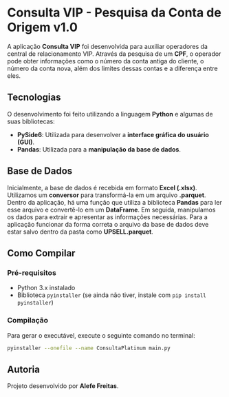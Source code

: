 # **Consulta VIP - Pesquisa da Conta de Origem v1.0**  
A aplicação **Consulta VIP** foi desenvolvida para auxiliar operadores da central de relacionamento VIP. Através da pesquisa de um **CPF**, o operador pode obter informações como o número da conta antiga do cliente, o número da conta nova, além dos limites dessas contas e a diferença entre eles.  

## Tecnologias  
O desenvolvimento foi feito utilizando a linguagem **Python** e algumas de suas bibliotecas:  

- **PySide6**: Utilizada para desenvolver a **interface gráfica do usuário (GUI)**.  
- **Pandas**: Utilizada para a **manipulação da base de dados**.  

## Base de Dados  
Inicialmente, a base de dados é recebida em formato **Excel (.xlsx)**. Utilizamos um **conversor** para transformá-la em um arquivo **.parquet**. Dentro da aplicação, há uma função que utiliza a biblioteca **Pandas** para ler esse arquivo e convertê-lo em um **DataFrame**. Em seguida, manipulamos os dados para extrair e apresentar as informações necessárias. 
Para a aplicação funcionar da forma correta o arquivo da base de dados deve estar salvo dentro da pasta como **UPSELL.parquet**.

## Como Compilar

### Pré-requisitos
- Python 3.x instalado
- Biblioteca `pyinstaller` (se ainda não tiver, instale com `pip install pyinstaller`)

### Compilação
Para gerar o executável, execute o seguinte comando no terminal:

```sh
pyinstaller --onefile --name ConsultaPlatinum main.py
```

## Autoria  
Projeto desenvolvido por **Alefe Freitas**.  
